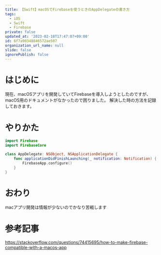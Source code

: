 ```yaml
---
title: 【Swift】macOSでFirebaseを使うときのAppDelegateの書き方
tags:
  - iOS
  - Swift
  - Firebase
private: false
updated_at: '2023-02-18T17:47:07+09:00'
id: 6f7a90348846572ae507
organization_url_name: null
slide: false
ignorePublish: false
---
```

# はじめに
現在、macOSアプリを開発していてFirebaseを導入しようとしたのですが、macOS用のドキュメントがなかったので困りました。
解決した時の方法を記録しておきます。

# やりかた
```swift
import Firebase
import FirebaseCore

class AppDelegate: NSObject, NSApplicationDelegate {
    func applicationDidFinishLaunching(_ notification: Notification) {
        FirebaseApp.configure()
    }
}
```
# おわり
macアプリ開発は情報が少ないのでかなり苦戦します


# 参考記事
https://stackoverflow.com/questions/74415695/how-to-make-firebase-compatible-with-a-macos-app
